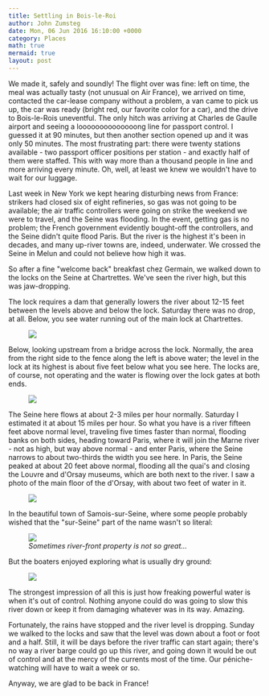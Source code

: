 ```yaml
---
title: Settling in Bois-le-Roi
author: John Zumsteg
date: Mon, 06 Jun 2016 16:10:00 +0000
category: Places
math: true
mermaid: true
layout: post
---
```

We made it, safely and soundly! The flight over was fine: left on time, the meal was actually tasty (not unusual on Air France), we arrived on time, contacted the car-lease company without a problem, a van came to pick us up, the car was ready (bright red, our favorite color for a car), and the drive to Bois-le-Rois uneventful. The only hitch was arriving at Charles de Gaulle airport and seeing a loooooooooooooong line for passport control. I guessed it at 90 minutes, but then another section opened up and it was only 50 minutes. The most frustrating part: there were twenty stations available - two passport officer positions per station - and exactly half of them were staffed. This with way more than a thousand people in line and more arriving every minute. Oh, well, at least we knew we wouldn't have to wait for our luggage.

Last week in New York we kept hearing disturbing news from France: strikers had closed six of eight refineries, so gas was not going to be available; the air traffic controllers were going on strike the weekend we were to travel, and the Seine was flooding. In the event, getting gas is no problem; the French government evidently bought-off the controllers, and the Seine didn't quite flood Paris. But the river is the highest it's been in decades, and many up-river towns are, indeed, underwater. We crossed the Seine in Melun and could not believe how high it was.

So after a fine "welcome back" breakfast chez Germain, we walked down to the locks on the Seine at Chartrettes. We've seen the river high, but this was jaw-dropping.

The lock requires a dam that generally lowers the river about 12-15 feet between the levels above and below the lock. Saturday there was no drop, at all. Below, you see water running out of the main lock at Chartrettes.

<figure class = "landscape">
	<img src="{{site.url}}/assets/images/2016/06/DSC09930.jpg"/>
	<figcaption></figcaption>
</figure>



Below, looking upstream from a bridge across the lock. Normally, the area from the right side to the fence along the left is above water; the level in the lock at its highest is about five feet below what you see here. The locks are, of course, not operating and the water is flowing over the lock gates at both ends.

<figure class = "landscape">
	<img src="{{site.url}}/assets/images/2016/06/DSC09918.jpg"/>
	<figcaption></figcaption>
</figure>



The Seine here flows at about 2-3 miles per hour normally. Saturday I estimated it at about 15 miles per hour. So what you have is a river fifteen feet above normal level, traveling five times faster than normal, flooding banks on both sides, heading toward Paris, where it will join the Marne river - not as high, but way above normal - and enter Paris, where the Seine narrows to about two-thirds the width you see here. In Paris, the Seine peaked at about 20 feet above normal, flooding all the quai's and closing the Louvre and d'Orsay museums, which are both next to the river. I saw a photo of the main floor of the d'Orsay, with about two feet of water in it.

<figure class = "landscape">
	<img src="{{site.url}}/assets/images/2016/06/DSC09924.jpg"/>
	<figcaption></figcaption>
</figure>



In the beautiful town of Samois-sur-Seine, where some people probably wished that the "sur-Seine" part of the name wasn't so literal:

<figure class = "landscape">
	<img src="{{site.url}}/assets/images/2016/06/DSC09950.jpg"/>
	<figcaption><em>Sometimes river-front property is not so great...</em></figcaption>
</figure>



But the boaters enjoyed exploring what is usually dry ground:

<figure class = "landscape">
	<img src="{{site.url}}/assets/images/2016/06/DSC09929.jpg"/>
	<figcaption></figcaption>
</figure>



The strongest impression of all this is just how freaking powerful water is when it's out of control. Nothing anyone could do was going to slow this river down or keep it from damaging whatever was in its way. Amazing.

Fortunately, the rains have stopped and the river level is dropping. Sunday we walked to the locks and saw that the level was down about a foot or foot and a half. Still, it will be days before the river traffic can start again; there's no way a river barge could go up this river, and going down it would be out of control and at the mercy of the currents most of the time. Our péniche-watching will have to wait a week or so.

Anyway, we are glad to be back in France!
